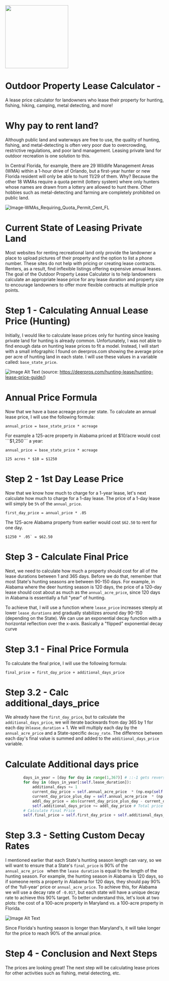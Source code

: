 
<img src="https://raw.githubusercontent.com/PhilipHarvey20/lease-price-recommender/master/Images/Open_Woods_Logo_OW.png" width="200">


# Outdoor Property Lease Calculator - 
A lease price calculator for landowners who lease their property for hunting, fishing, hiking, camping, metal detecting, and more!


# Why pay to rent land?

Although public land and waterways are free to use, the quality of hunting, fishing, and metal-detecting is often very poor due to overcrowding, restrictive regulations, and poor land management. Leasing private land for outdoor recreation is one solution to this. 

In Central Florida, for example, there are 29 Wildlife Management Areas (WMA) within a 1-hour drive of Orlando, but a first-year hunter or new Florida resident will only be able to hunt 11/29 of them. Why? Because the other 18 WMAs require a quota permit (lottery system) where only hunters whose names are drawn from a lottery are allowed to hunt there. Other hobbies such as metal-detecting and farming are completely prohibited on public land.


![Image-WMAs_Requiring_Quota_Permit_Cent_FL](https://raw.githubusercontent.com/PhilipHarvey20/lease-price-recommender/master/Images/Image-WMAs_Requiring_Quota_Permit_Cent_FL.png
)








# Current State of Leasing Private Land
Most websites for renting recreational land only provide the landowner a place to upload pictures of their property and the option to list a phone number. These sites do not help with pricing or creating lease contracts. Renters, as a result, find inflexible listings offering  expensive annual leases. The goal of the Outdoor Property Lease Calculator is to help landowners calculate an appropriate lease price for any lease duration and property size to encourage landowners to offer more flexible contracts at multiple price points.

# Step 1 - Calculating Annual Lease Price (Hunting)
Initially, I would like to calculate lease prices only for hunting since  leasing private land for hunting is already common. Unfortunately, I was not able to find enough data on hunting lease prices to fit a model. Instead, I will start with a small infographic I found on deerpros.com showing the average price per acre of hunting land in each state. I will use these values in a variable called: ```base_state_price```. 

![Image Alt Text](https://raw.githubusercontent.com/PhilipHarvey20/lease-price-recommender/master/Images/Avg_Cost_Per_Acre_by_State.png) (source: https://deerpros.com/hunting-lease/hunting-lease-price-guide/)

# Annual Price Formula

Now that we have a base acreage price per state. To calculate an annual lease price, I will use the following formula:

```annual_price = base_state_price * acreage```

For example a 125-acre property in Alabama priced at $10/acre would cost ```$1,250``` a year:

```annual_price = base_state_price * acreage```

```125 acres * $10 = $1250```















# Step 2 - 1st Day Lease Price
Now that we know how much to charge for a 1-year lease, let's next calculate how much to charge for a 1-day lease. The price of a 1-day lease will simply be ```5%``` of the ```annual_price```. 

```first_day_price = annual_price * .05```

The 125-acre Alabama property from earlier would cost ```$62.50``` to rent for one day. 

```$1250 * .05` = $62.50```



# Step 3 - Calculate Final Price

Next, we need to calculate how much a property should cost for all of the lease durations between 1 and 365 days. Before we do that, remember that most State's hunting seasons are between 90-150 days. For example, in Alabama where the deer hunting season is 120 days, the price of a 120-day lease should cost about as much as the `annual_acre_price`, since 120 days in Alabama is essentially a full "year" of hunting.

To achieve that, I will use a function where `lease_price` increases steeply at lower `lease_durations` and gradually stabilizes around day 90-150 (depending on the State). We can use an exponential decay function with a horizontal reflection over the x-axis. Basically a "flipped" exponential decay curve 

# Step 3.1 - Final Price Formula

To calculate the final price, I will use the following formula:

`final_price = first_day_price + additional_days_price `

# Step 3.2 - Calc additional_days_price

We already have the `first_day_price`, but to calculate the `additional_days_price`, we will iterate backwards from day 365 by 1 for each day in`lease_duration` + 1. We will multiply each day by the `annual_acre_price` and a State-specific `decay_rate`. The difference between each day's final value is summed and added to the `additional_days_price` variable. 


  # Calculate Additional days price
```python additional_days = 1 # Start counting lease days after day 1
        days_in_year = [day for day in range(1,367)] # ::-1 gets reverse of list 
        for day in (days_in_year[:self.lease_duration]): 
            additional_days += 1
            current_day_price = self.annual_acre_price  * (np.exp(self.decay_rate * day)) #
            current_day_price_plus_day = self.annual_acre_price  * (np.exp(self.decay_rate * (day + 1))) 
            addl_day_price = abs(current_day_price_plus_day - current_day_price)
            self.additional_days_price += addl_day_price # Total price of all additional lease days after day 1
        # Calculate Final Price
        self.final_price = self.first_day_price + self.additional_days_price
```

# Step 3.3 - Setting Custom Decay Rates

I mentioned earlier that each State's hunting season length can vary, so we will want to ensure that a State's `final_price` is 90% of the `annual_acre_price ` when the `lease duration` is equal to the length of the hunting season. For example, the hunting season in Alabama is 120 days, so if someone rents a property in Alabama for 120 days, they should pay 90% of the 'full-year' price or `annual_acre_price`. To achieve this, for Alabama we will use a decay rate of `-0.017`, but each state will have a unique decay rate to achieve this 90% target. To better understand this, let's look at two plots: the cost of a 100-acre property in Maryland vs. a 100-acre property in Florida. 


![Image Alt Text](https://raw.githubusercontent.com/PhilipHarvey20/lease-price-recommender/master/Images/Cost_of_100_Acre_Lease_MD_vs_FL.1.png)

Since Florida's hunting season is longer than Maryland's, it will take longer for the price to reach 90% of the annual price.

# Step 4 - Conclusion and Next Steps

The prices are looking great! The next step will be calculating lease prices for other activities such as fishing, metal detecting, etc. 
